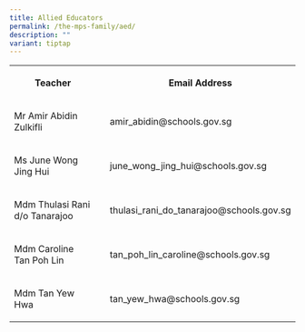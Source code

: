 ```yaml
---
title: Allied Educators
permalink: /the-mps-family/aed/
description: ""
variant: tiptap
---
```

<table><tbody><tr><th rowspan="1" colspan="1"><p>Teacher</p></th><th rowspan="1" colspan="1"><p></p></th><th rowspan="1" colspan="1"><p>Email Address</p></th></tr><tr><td rowspan="1" colspan="1"><p>Mr Amir Abidin Zulkifli</p></td><td rowspan="1" colspan="1"><p></p></td><td rowspan="1" colspan="1"><p>amir_abidin@schools.gov.sg</p></td></tr><tr><td rowspan="1" colspan="1"><p>Ms June Wong Jing Hui</p></td><td rowspan="1" colspan="1"><p></p></td><td rowspan="1" colspan="1"><p>june_wong_jing_hui@schools.gov.sg</p></td></tr><tr><td rowspan="1" colspan="1"><p>Mdm Thulasi Rani d/o Tanarajoo</p></td><td rowspan="1" colspan="1"><p></p></td><td rowspan="1" colspan="1"><p>thulasi_rani_do_tanarajoo@schools.gov.sg</p></td></tr><tr><td rowspan="1" colspan="1"><p>Mdm Caroline Tan Poh Lin</p></td><td rowspan="1" colspan="1"><p></p></td><td rowspan="1" colspan="1"><p>tan_poh_lin_caroline@schools.gov.sg</p></td></tr><tr><td rowspan="1" colspan="1"><p>Mdm Tan Yew Hwa</p></td><td rowspan="1" colspan="1"><p></p></td><td rowspan="1" colspan="1"><p>tan_yew_hwa@schools.gov.sg</p></td></tr></tbody></table><p></p>